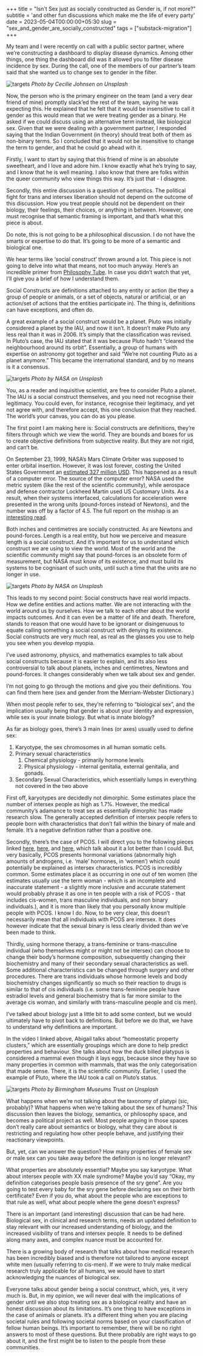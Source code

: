 +++
title = "Isn't Sex just as socially constructed as Gender is, if not more?"
subtitle = 'and other fun discussions which make me the life of every party'
date = 2023-05-04T00:00:00+05:30
slug = "sex_and_gender_are_socially_constructed"
tags = ["substack-migration"]
+++

My team and I were recently on call with a public sector partner, where we’re constructing a dashboard to display disease dynamics. Among other things, one thing the dashboard did was it allowed you to filter disease incidence by sex. During the call, one of the members of our partner’s team said that she wanted us to change sex to gender in the filter.

![targets](/images/pride_trans_flag.jpeg)
*Photo by Cecilie Johnsen on Unsplash*

Now, the person who is the primary engineer on the team (and a very dear friend of mine) promptly slack’ed the rest of the team, saying he was expecting this. He explained that he felt that it would be insensitive to call it gender as this would mean that we were treating gender as a binary. He asked if we could discuss using an alternative term instead, like biological sex. Given that we were dealing with a government partner, I responded saying that the Indian Government (in theory) should treat both of them as non-binary terms. So I concluded that it would not be insensitive to change the term to gender, and that he could go ahead with it. 

Firstly, I want to start by saying that this friend of mine is an absolute sweetheart, and I love and adore him. I know exactly what he’s trying to say, and I know that he is well meaning. I also know that there are folks within the queer community who view things this way. It’s just that - I disagree.

Secondly, this entire discussion is a question of semantics. The political fight for trans and intersex liberation should not depend on the outcome of this discussion. How you treat people should not be dependent on their biology, their feelings, their choices, or anything in between. However, one must recognise that semantic framing is important, and that’s what this piece is about.

Do note, this is not going to be a philosophical discussion. I do not have the smarts or expertise to do that. It’s going to be more of a semantic and biological one.

We hear terms like ‘social construct’ thrown around a lot. This piece is not going to delve into what that means, not too much anyway. Here’s an incredible primer from [Philosophy Tube](https://www.youtube.com/watch?v=koud7hgGyQ8). In case you didn’t watch that yet, I’ll give you a brief of how I understand them. 

Social Constructs are definitions attached to any entity or action (be they a group of people or animals, or a set of objects, natural or artificial, or an action/set of actions that the entities participate in). The thing is, definitions can have exceptions, and often do.

A great example of a social construct would be a planet. Pluto was initially considered a planet by the IAU, and now it isn’t. It doesn’t make Pluto any less real than it was in 2006. It’s simply that the classification was revised. In Pluto’s case, the IAU stated that it was because Pluto hadn’t “cleared the neighbourhood around its orbit”. Essentially, a group of humans with expertise on astronomy got together and said “We’re not counting Pluto as a planet anymore.” This became the international standard, and by no means is it a consensus. 

![targets](/images/pluto.jpeg)
*Photo by NASA on Unsplash*

You, as a reader and inquisitive scientist, are free to consider Pluto a planet. The IAU is a social construct themselves, and you need not recognise their legitimacy. You could even, for instance, recognise their legitimacy, and yet not agree with, and therefore accept, this one conclusion that they reached. The world’s your canvas, you can do as you please.

The first point I am making here is: Social constructs are definitions, they’re filters through which we view the world. They are bounds and boxes for us to create objective definitions from subjective reality. But they are not rigid, and can’t be.

On September 23, 1999, NASA’s Mars Climate Orbiter was supposed to enter orbital insertion. However, it was lost forever, costing the United States Government an [estimated 327 million USD](https://mars.nasa.gov/internal_resources/818/). This happened as a result of a computer error. The source of the computer error? NASA used the metric system (like the rest of the scientific community), while aerospace and defense contractor Lockheed Martin used US Customary Units. As a result, when their systems interfaced, calculations for acceleration were presented in the wrong units (pound-forces instead of Newtons), and the number was off by a factor of 4.5. The full report on the mishap is an [interesting read](https://web.archive.org/web/20010920052120/http://sunnyday.mit.edu/accidents/MCO_report.pdf).

Both inches and centimetres are socially constructed. As are Newtons and pound-forces. Length is a real entity, but how we perceive and measure length is a social construct. And it’s important for us to understand which construct we are using to view the world. Most of the world and the scientific community might say that pound-forces is an obsolete form of measurement, but NASA must know of its existence, and must build its systems to be cognisant of such units, until such a time that the units are no longer in use.

![targets](/images/rocket.jpeg)
*Photo by NASA on Unsplash*

This leads to my second point: Social constructs have real world impacts. How we define entities and actions matter. We are not interacting with the world around us by ourselves. How we talk to each other about the world impacts outcomes. And it can even be a matter of life and death. Therefore, stands to reason that one would have to be ignorant or disingenuous to equate calling something a social construct with denying its existence. Social constructs are very much real, as real as the glasses you use to help you see when you develop myopia.

I’ve used astronomy, physics, and mathematics examples to talk about social constructs because it is easier to explain, and its also less controversial to talk about planets, inches and centimetres, Newtons and pound-forces. It changes considerably when we talk about sex and gender.

I’m not going to go through the motions and give you their definitions. You can find them here (sex and gender from the Merriam-Webster Dictionary.) 

When most people refer to sex, they’re referring to “biological sex”, and the implication usually being that gender is about your identity and expression, while sex is your innate biology. But what is innate biology?

As far as biology goes, there’s 3 main lines (or axes) usually used to define sex:

1. Karyotype, the sex chromosomes in all human somatic cells.
2. Primary sexual characteristics
   1. Chemical physiology - primarily hormone levels
   2. Physical physiology - internal genitalia, external genitalia, and gonads.
3. Secondary Sexual Characteristics, which essentially lumps in everything not covered in the two above

First off, karyotypes are decidedly not dimorphic. Some estimates place the number of intersex people as high as 1.7%. However, the medical community’s adamance to treat sex as essentially dimorphic has made research slow. The generally accepted definition of intersex people refers to people born with characteristics that don’t fall within the binary of male and female. It’s a negative definition rather than a positive one.

Secondly, there’s the case of PCOS. I will direct you to the following pieces linked [here](https://interactadvocates.org/no-one-size-fits-all-myths-and-misconceptions-about-pcos/), [here](https://prismreports.org/2022/10/26/pcos-gender-euphoria-trans-people/), and [here](http://blackyouthproject.com/pcos-and-intersex-a-case-for-solidarity-against-the-binary/), which talk about it a lot better than I could. But, very basically, PCOS presents hormonal variations (abnormally high amounts of androgens, i.e. ‘male’ hormones, in ‘women’) which could potentially be explained as intersex characteristics. PCOS is incredibly common. Some estimates place it as occurring in one out of ten women (the estimates usually use the term woman - which is an incomplete and inaccurate statement - a slightly more inclusive and accurate statement would probably phrase it as one in ten people with a risk of PCOS - that includes cis-women, trans masculine individuals, and non binary individuals.), and it is more than likely that you personally know multiple people with PCOS. I know I do. Now, to be very clear, this doesn’t necessarily mean that all individuals with PCOS are intersex. It does however indicate that the sexual binary is less clearly divided than we’ve been made to think.

Thirdly, using hormone therapy, a trans-feminine or trans-masculine individual (who themselves might or might not be intersex) can choose to change their body’s hormone composition, subsequently changing their biochemistry and many of their secondary sexual characteristics as well. Some additional characteristics can be changed through surgery and other procedures. There are trans individuals whose hormone levels and body biochemistry changes significantly so much so their reaction to drugs is similar to that of cis individuals (i.e. some trans-feminine people have estradiol levels and general biochemistry that is far more similar to the average cis woman, and similarly with trans-masculine people and cis men). 

I’ve talked about biology just a little bit to add some context, but we would ultimately have to pivot back to definitions. But before we do that, we have to understand why definitions are important. 

In the video I linked above, Abigail talks about “homeostatic property clusters,” which are essentially groupings which are done to help predict properties and behaviour. She talks about how the duck billed platypus is considered a mammal even though it lays eggs, because since they have so many properties in common with mammals, that was the only categorisation that made sense. There, it is the scientific community. Earlier, I used the example of Pluto, where the IAU took a call on Pluto’s status.

![targets](/images/platypus.jpeg)
*Photo by Birmingham Museums Trust on Unsplash*

What happens when we’re not talking about the taxonomy of platypi (sic, probably)? What happens when we’re talking about the sex of humans? This discussion then leaves the biology, semantics, or philosophy space, and becomes a political project as well. Most people arguing in those spaces don’t really care about semantics or biology, what they care about is restricting and regulating how other people behave, and justifying their reactionary viewpoints.

But, yet, can we answer the question? How many properties of female sex or male sex can you take away before the definition is no longer relevant? 

What properties are absolutely essential? Maybe you say karyotype. What about intersex people with XX male syndrome? Maybe you’d say “Okay, my definition categorises people basis presence of the sry gene”. Are you going to test every baby for the sry gene before declaring sex on their birth certificate? Even if you do, what about the people who are exceptions to that rule as well, what about people where the gene doesn’t express?

There is an important (and interesting) discussion that can be had here. Biological sex, in clinical and research terms, needs an updated definition to stay relevant with our increased understanding of biology, and the increased visibility of trans and intersex people. It needs to be defined along many axes, and complex nuance must be accounted for. 

There is a growing body of research that talks about how medical research has been incredibly biased and is therefore not tailored to anyone except white men (usually referring to cis-men). If we were to truly make medical research truly applicable for all humans, we would have to start acknowledging the nuances of biological sex.

Everyone talks about gender being a social construct, which, yes, it very much is. But, in my opinion, we will never deal with the implications of gender until we also stop treating sex as a biological reality and have an honest discussion about its limitations. It’s one thing to have exceptions in the case of animals or planets. It’s a different thing when you are placing societal rules and following societal norms based on your classification of fellow human beings. It’s important to remember, there will be no right answers to most of these questions. But there probably are right ways to go about it, and the first might be to listen to the people from these communities. 